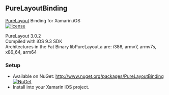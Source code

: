 ## PureLayoutBinding ##
[PureLayout](https://github.com/PureLayout/PureLayout) Binding for Xamarin.iOS  
[![license](https://img.shields.io/github/license/mashape/apistatus.svg)](https://github.com/sgou/PureLayoutBinding)  
  
PureLayout 3.0.2  
Compiled with iOS 9.3 SDK  
Architectures in the Fat Binary libPureLayout.a are: i386, armv7, armv7s, x86_64, arm64  
### Setup
* Available on NuGet: http://www.nuget.org/packages/PureLayoutBinding [![NuGet](https://img.shields.io/nuget/v/PureLayoutBinding.svg?label=NuGet)](https://www.nuget.org/packages/PureLayoutBinding/)
* Install into your Xamarin iOS project.
